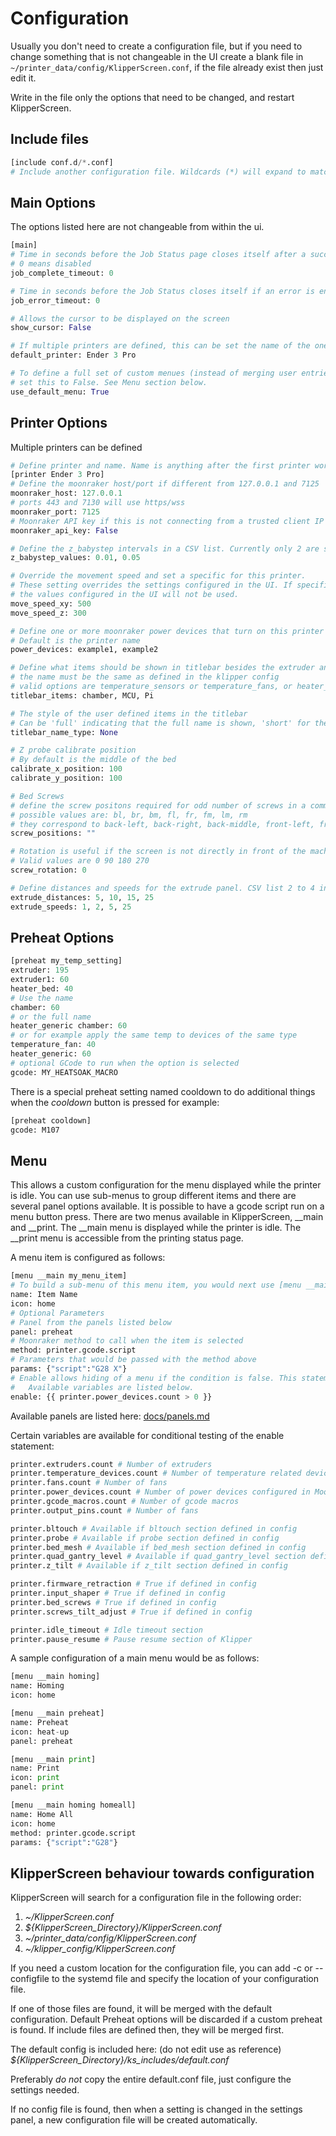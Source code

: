 # Configuration

Usually you don't need to create a configuration file, but if you need to change something that is not changeable in the UI
create a blank file in `~/printer_data/config/KlipperScreen.conf`, if the file already exist then just edit it.

Write in the file only the options that need to be changed, and restart KlipperScreen.

## Include files
```py
[include conf.d/*.conf]
# Include another configuration file. Wildcards (*) will expand to match anything.
```


## Main Options
The options listed here are not changeable from within the ui.
```py
[main]
# Time in seconds before the Job Status page closes itself after a successful job/print
# 0 means disabled
job_complete_timeout: 0

# Time in seconds before the Job Status closes itself if an error is encountered
job_error_timeout: 0

# Allows the cursor to be displayed on the screen
show_cursor: False

# If multiple printers are defined, this can be set the name of the one to show at startup.
default_printer: Ender 3 Pro

# To define a full set of custom menues (instead of merging user entries with default entries)
# set this to False. See Menu section below.
use_default_menu: True
```

## Printer Options
Multiple printers can be defined
```py
# Define printer and name. Name is anything after the first printer word
[printer Ender 3 Pro]
# Define the moonraker host/port if different from 127.0.0.1 and 7125
moonraker_host: 127.0.0.1
# ports 443 and 7130 will use https/wss
moonraker_port: 7125
# Moonraker API key if this is not connecting from a trusted client IP
moonraker_api_key: False

# Define the z_babystep intervals in a CSV list. Currently only 2 are supported
z_babystep_values: 0.01, 0.05

# Override the movement speed and set a specific for this printer.
# These setting overrides the settings configured in the UI. If specified,
# the values configured in the UI will not be used.
move_speed_xy: 500
move_speed_z: 300

# Define one or more moonraker power devices that turn on this printer (CSV list)
# Default is the printer name
power_devices: example1, example2

# Define what items should be shown in titlebar besides the extruder and bed
# the name must be the same as defined in the klipper config
# valid options are temperature_sensors or temperature_fans, or heater_generic
titlebar_items: chamber, MCU, Pi

# The style of the user defined items in the titlebar
# Can be 'full' indicating that the full name is shown, 'short' for the first letter, or None (default) for no name
titlebar_name_type: None

# Z probe calibrate position
# By default is the middle of the bed
calibrate_x_position: 100
calibrate_y_position: 100

# Bed Screws
# define the screw positons required for odd number of screws in a comma separated list
# possible values are: bl, br, bm, fl, fr, fm, lm, rm
# they correspond to back-left, back-right, back-middle, front-left, front-right, front-middle, left-middle, right-middle
screw_positions: ""

# Rotation is useful if the screen is not directly in front of the machine.
# Valid values are 0 90 180 270
screw_rotation: 0

# Define distances and speeds for the extrude panel. CSV list 2 to 4 integers
extrude_distances: 5, 10, 15, 25
extrude_speeds: 1, 2, 5, 25
```

## Preheat Options
```py
[preheat my_temp_setting]
extruder: 195
extruder1: 60
heater_bed: 40
# Use the name
chamber: 60
# or the full name
heater_generic chamber: 60
# or for example apply the same temp to devices of the same type
temperature_fan: 40
heater_generic: 60
# optional GCode to run when the option is selected
gcode: MY_HEATSOAK_MACRO
```

There is a special preheat setting named cooldown to do additional things when the _cooldown_ button is pressed
for example:

```py
[preheat cooldown]
gcode: M107
```

## Menu
This allows a custom configuration for the menu displayed while the printer is idle. You can use sub-menus to group
different items and there are several panel options available. It is possible to have a gcode script run on a menu
button press. There are two menus available in KlipperScreen, __main and __print. The __main menu is displayed while the
printer is idle. The __print menu is accessible from the printing status page.

A menu item is configured as follows:
```py
[menu __main my_menu_item]
# To build a sub-menu of this menu item, you would next use [menu __main my_menu_item sub_menu_item]
name: Item Name
icon: home
# Optional Parameters
# Panel from the panels listed below
panel: preheat
# Moonraker method to call when the item is selected
method: printer.gcode.script
# Parameters that would be passed with the method above
params: {"script":"G28 X"}
# Enable allows hiding of a menu if the condition is false. This statement is evaluated in Jinja2
#   Available variables are listed below.
enable: {{ printer.power_devices.count > 0 }}
```
Available panels are listed here: [docs/panels.md](Panels.md)

Certain variables are available for conditional testing of the enable statement:
```py
printer.extruders.count # Number of extruders
printer.temperature_devices.count # Number of temperature related devices that are not extruders
printer.fans.count # Number of fans
printer.power_devices.count # Number of power devices configured in Moonraker
printer.gcode_macros.count # Number of gcode macros
printer.output_pins.count # Number of fans

printer.bltouch # Available if bltouch section defined in config
printer.probe # Available if probe section defined in config
printer.bed_mesh # Available if bed_mesh section defined in config
printer.quad_gantry_level # Available if quad_gantry_level section defined in config
printer.z_tilt # Available if z_tilt section defined in config

printer.firmware_retraction # True if defined in config
printer.input_shaper # True if defined in config
printer.bed_screws # True if defined in config
printer.screws_tilt_adjust # True if defined in config

printer.idle_timeout # Idle timeout section
printer.pause_resume # Pause resume section of Klipper

```


A sample configuration of a main menu would be as follows:
```py
[menu __main homing]
name: Homing
icon: home

[menu __main preheat]
name: Preheat
icon: heat-up
panel: preheat

[menu __main print]
name: Print
icon: print
panel: print

[menu __main homing homeall]
name: Home All
icon: home
method: printer.gcode.script
params: {"script":"G28"}
```

## KlipperScreen behaviour towards configuration

KlipperScreen will search for a configuration file in the following order:

1. _~/KlipperScreen.conf_
2. _${KlipperScreen_Directory}/KlipperScreen.conf_
3. _~/printer_data/config/KlipperScreen.conf_
4. _~/klipper_config/KlipperScreen.conf_

If you need a custom location for the configuration file, you can add -c or --configfile to the systemd file and specify
the location of your configuration file.

If one of those files are found, it will be merged with the default configuration.
Default Preheat options will be discarded if a custom preheat is found.
If include files are defined then, they will be merged first.

The default config is included here: (do not edit use as reference)
_${KlipperScreen_Directory}/ks_includes/default.conf_

Preferably *do not* copy the entire default.conf file, just configure the settings needed.

If no config file is found, then when a setting is changed in the settings panel, a new configuration file will be created automatically.
